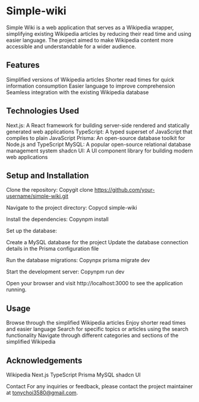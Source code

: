 # Simple-wiki
 
Simple Wiki is a web application that serves as a Wikipedia wrapper, simplifying existing Wikipedia articles by reducing their read time and using easier language. The project aimed to make Wikipedia content more accessible and understandable for a wider audience.


## Features

Simplified versions of Wikipedia articles
Shorter read times for quick information consumption
Easier language to improve comprehension
Seamless integration with the existing Wikipedia database

## Technologies Used

Next.js: A React framework for building server-side rendered and statically generated web applications
TypeScript: A typed superset of JavaScript that compiles to plain JavaScript
Prisma: An open-source database toolkit for Node.js and TypeScript
MySQL: A popular open-source relational database management system
shadcn UI: A UI component library for building modern web applications

## Setup and Installation

Clone the repository:
Copygit clone https://github.com/your-username/simple-wiki.git

Navigate to the project directory:
Copycd simple-wiki

Install the dependencies:
Copynpm install

Set up the database:

Create a MySQL database for the project
Update the database connection details in the Prisma configuration file


Run the database migrations:
Copynpx prisma migrate dev

Start the development server:
Copynpm run dev

Open your browser and visit http://localhost:3000 to see the application running.

## Usage

Browse through the simplified Wikipedia articles
Enjoy shorter read times and easier language
Search for specific topics or articles using the search functionality
Navigate through different categories and sections of the simplified Wikipedia


## Acknowledgements

Wikipedia
Next.js
TypeScript
Prisma
MySQL
shadcn UI

Contact
For any inquiries or feedback, please contact the project maintainer at tonychoi3580@gmail.com.

